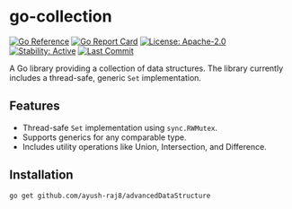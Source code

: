 # go-collection
[![Go Reference](https://pkg.go.dev/badge/github.com/ayush-raj8/advancedDataStructure.svg)](https://pkg.go.dev/github.com/ayush-raj8/advancedDataStructure)
[![Go Report Card](https://goreportcard.com/badge/github.com/ayush-raj8/advancedDataStructure)](https://goreportcard.com/report/github.com/ayush-raj8/advancedDataStructure)
[![License: Apache-2.0](https://img.shields.io/badge/License-Apache%202.0-green.svg)](https://github.com/ayush-raj8/advancedDataStructure/blob/main/LICENSE)
[![Stability: Active](https://masterminds.github.io/stability/active.svg)](https://masterminds.github.io/stability/active.html)
[![Last Commit](https://img.shields.io/github/last-commit/ayush-raj8/advancedDataStructure)](https://img.shields.io/github/last-commit/ayush-raj8/advancedDataStructure)

A Go library providing a collection of data structures. The library currently includes a thread-safe, generic `Set` implementation.

## Features

- Thread-safe `Set` implementation using `sync.RWMutex`.
- Supports generics for any comparable type.
- Includes utility operations like Union, Intersection, and Difference.

## Installation

```bash
go get github.com/ayush-raj8/advancedDataStructure
